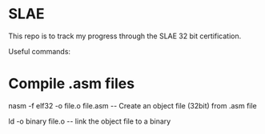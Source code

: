 # SLAE

This repo is to track my progress through the SLAE 32 bit certification.

Useful commands:

# Compile .asm files
nasm -f elf32 -o file.o file.asm -- Create an object file (32bit) from .asm file

ld -o binary file.o -- link the object file to a binary
